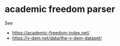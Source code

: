 # academic freedom parser

See

- https://academic-freedom-index.net/
- https://v-dem.net/data/the-v-dem-dataset/
